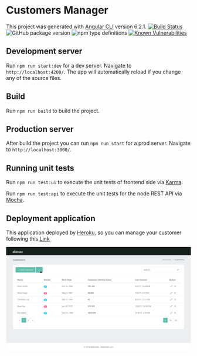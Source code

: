 # Customers Manager

This project was generated with [Angular CLI](https://github.com/angular/angular-cli) version 6.2.1. [![Build Status](https://travis-ci.com/amine187/customer-manager.svg?branch=master)](https://travis-ci.com/amine187/customer-manager)
![GitHub package version](https://img.shields.io/github/package-json/v/badges/shields.svg)
![npm type definitions](https://img.shields.io/npm/types/chalk.svg)
[![Known Vulnerabilities](https://snyk.io/test/github/amine187/customer-manager/badge.svg?targetFile=package.json)](https://snyk.io/test/github/amine187/customer-manager?targetFile=package.json)

## Development server

Run `npm run start:dev` for a dev server. Navigate to `http://localhost:4200/`. The app will automatically reload if you change any of the source files.

## Build

Run `npm run build` to build the project. 

## Production server

After build the project you can run `npm run start` for a prod server. Navigate to `http://localhost:3000/`.

## Running unit tests

Run `npm run test:ui` to execute the unit tests of frontend side via [Karma](https://karma-runner.github.io). 

Run `npm run test:api` to execute the unit tests for the node REST API via [Mocha](https://mochajs.org).

## Deployment application

This application deployed by [Heroku](https://heroku.com), so you can manage your customer following this [Link](https://webtrekk-customer-app.herokuapp.com)


![](application.gif)

